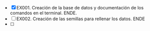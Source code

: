 - [x] EX001. Creación de la base de datos y documentación de los comandos en el terminal. ENDE.
- [ ] EX002. Creación de las semillas para rellenar los datos. ENDE
- [ ] 